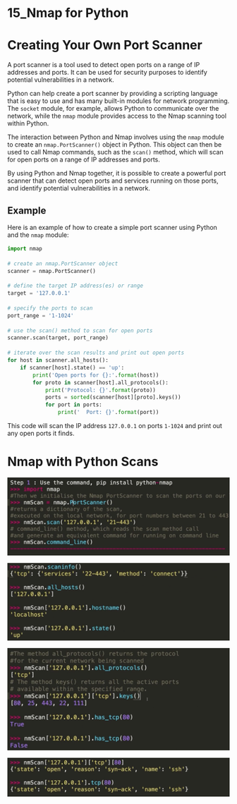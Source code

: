 # 15_Nmap for Python

# Creating Your Own Port Scanner

A port scanner is a tool used to detect open ports on a range of IP addresses and ports. It can be used for security purposes to identify potential vulnerabilities in a network.

Python can help create a port scanner by providing a scripting language that is easy to use and has many built-in modules for network programming. The `socket` module, for example, allows Python to communicate over the network, while the `nmap` module provides access to the Nmap scanning tool within Python.

The interaction between Python and Nmap involves using the `nmap` module to create an `nmap.PortScanner()` object in Python. This object can then be used to call Nmap commands, such as the `scan()` method, which will scan for open ports on a range of IP addresses and ports.

By using Python and Nmap together, it is possible to create a powerful port scanner that can detect open ports and services running on those ports, and identify potential vulnerabilities in a network.

## Example

Here is an example of how to create a simple port scanner using Python and the `nmap` module:

```python
import nmap

# create an nmap.PortScanner object
scanner = nmap.PortScanner()

# define the target IP address(es) or range
target = '127.0.0.1'

# specify the ports to scan
port_range = '1-1024'

# use the scan() method to scan for open ports
scanner.scan(target, port_range)

# iterate over the scan results and print out open ports
for host in scanner.all_hosts():
    if scanner[host].state() == 'up':
        print('Open ports for {}:'.format(host))
        for proto in scanner[host].all_protocols():
            print('Protocol: {}'.format(proto))
            ports = sorted(scanner[host][proto].keys())
            for port in ports:
                print('  Port: {}'.format(port))

```

This code will scan the IP address `127.0.0.1` on ports `1-1024` and print out any open ports it finds.

# Nmap with Python Scans

![Screenshot 2023-06-02 at 1.34.59 PM.png](15_Nmap%20for%20Python%20798a6ea25d734f699699a8b8387b8b8d/Screenshot_2023-06-02_at_1.34.59_PM.png)

![Screenshot 2023-06-02 at 1.35.24 PM.png](15_Nmap%20for%20Python%20798a6ea25d734f699699a8b8387b8b8d/Screenshot_2023-06-02_at_1.35.24_PM.png)

![Screenshot 2023-06-02 at 1.37.17 PM.png](15_Nmap%20for%20Python%20798a6ea25d734f699699a8b8387b8b8d/Screenshot_2023-06-02_at_1.37.17_PM.png)

![Screenshot 2023-06-02 at 1.37.37 PM.png](15_Nmap%20for%20Python%20798a6ea25d734f699699a8b8387b8b8d/Screenshot_2023-06-02_at_1.37.37_PM.png)